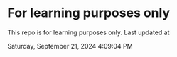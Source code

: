 # For learning purposes only
This repo is for learning purposes only.
Last updated at

Saturday, September 21, 2024 4:09:04 PM


